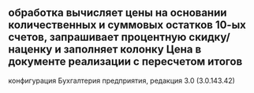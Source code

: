обработка вычисляет цены на основании количественных и суммовых остатков 10-ых счетов, запрашивает процентную скидку/наценку и заполняет колонку Цена в документе реализации с пересчетом итогов
----
конфигурация Бухгалтерия предприятия, редакция 3.0 (3.0.143.42)
